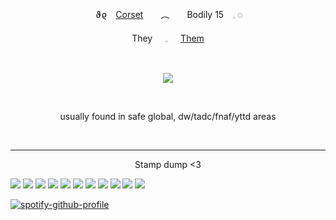 <p align="center">
​​ ϑϱ　<ins>Corset</ins>　　︵　　Bodily 15　𓈒 ◌
</p>

<p align="center">
   They⠀⠀𓈒⠀⠀<ins>Them</ins> 
   </p>


  ⠀⠀⠀ ⠀⠀ ⠀  ⠀⠀⠀ ⠀⠀ ⠀ ⠀⠀⠀      <p align="center">
  ![](https://komarev.com/ghpvc/?username=antidosage&color=2f2fb6&style=flat&label=JESTS)
</p>  ⠀

<p align="center">
 usually found in safe global, dw/tadc/fnaf/yttd areas 
 </p>                                        ⠀⠀ ⠀⠀ ⠀  ⠀⠀⠀ ⠀⠀ ⠀ ⠀⠀⠀ 




***
<p align="center">
 Stamp dump <3
    
 <img src="https://i.postimg.cc/527frLRD/tumblr-d2b09c6456cbca22968965278d77bdff-4a1fb4ce-100.webp"> <img src="https://i.postimg.cc/tJNjNx6S/tumblr-077389e53c656c1270dc0e3453409cb5-0b453a29-250.webp"> <img src="https://i.postimg.cc/J4YgVxR3/tumblr-8b20830a43d62f7add3ccb5499bda77f-51aa173b-250.webp"> <img src="https://i.postimg.cc/cHc9DMDn/tumblr-0284d43848a927143efb45eb1bfd6a1c-8cc39cf1-250.webp"> <img src="https://i.postimg.cc/zXvtjhTy/tumblr-5f8c9a07af211bb571c9346190522015-653628b7-100.webp"> <img src="https://i.postimg.cc/DfMd7Mbz/tumblr-e3743fe5c5a1809d427c58763b15ce3e-739ea136-250.webp"> <img src="https://i.postimg.cc/5NQ5ySwS/tumblr-2b1d67eef82b1bf35fe86c970a4afc0b-06c2d616-250.png"> <img src="https://i.postimg.cc/K8nnrcpK/tumblr-ba37f2174ec74d85667780b46954937b-d5dd3a3b-100.webp"> <img src="https://i.postimg.cc/0NjpwT3F/tumblr-2929dec9b1404d387f88d1bd3b67b4fd-b70ea98a-100.png"> <img src="https://i.postimg.cc/V6bn7jzF/tumblr-1cbddfd8c2f51175e7ad3cf7085a70d5-971bcfa4-100.png"> <img src="https://i.postimg.cc/vHGx9Rxh/tumblr-d44a640496bec8fee5867b857f7115b1-8d5122b2-100.png">

[![spotify-github-profile](https://spotify-github-profile.kittinanx.com/api/view?uid=l4qbftv56yoj5c9suzect2wm6&cover_image=true&theme=novatorem&show_offline=true&background_color=121212&interchange=false&bar_color=ff80a6&bar_color_cover=false)](https://github.com/kittinan/spotify-github-profile)

